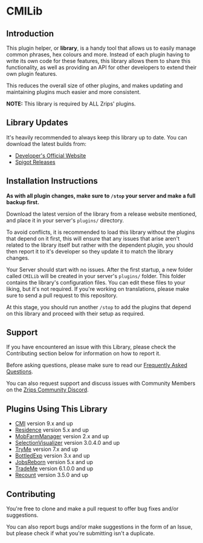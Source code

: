 # CMILib

## Introduction

This plugin helper, or **library**, is a handy tool that allows us to easily manage common phrases, hex colours and more. Instead of each plugin having to write its own code for these features, this library allows them to share this functionality, as well as providing an API for other developers to extend their own plugin features. 

This reduces the overall size of other plugins, and makes updating and maintaining plugins much easier and more consistent.

**NOTE:** This library is required by ALL Zrips' plugins.

## Library Updates

It's heavily recommended to always keep this library up to date. You can download the latest builds from:

- [Developer's Official Website](https://www.zrips.net/cmilib/)
- [Spigot Releases](https://www.spigotmc.org/resources/87610/)

## Installation Instructions

**As with all plugin changes, make sure to `/stop` your server and make a full backup first.**

Download the latest version of the library from a release website mentioned, and place it in your server's `plugins/` directory.

To avoid conflicts, it is recommended to load this library without the plugins that depend on it first, this will ensure that any issues that arise aren't related to the library itself but rather with the dependent plugin, you should then report it to it's developer so they update it to match the library changes.

Your Server should start with no issues. After the first startup, a new folder called `CMILib` will be created in your server's `plugins/` folder. This folder contains the library's configuration files. You can edit these files to your liking, but it's not required.
If you're working on translations, please make sure to send a pull request to this repository.

At this stage, you should run another `/stop` to add the plugins that depend on this library and proceed with their setup as required.

## Support

If you have encountered an issue with this Library, please check the Contributing section below for information on how to report it.

Before asking questions, please make sure to read our [Frequently Asked Questions](https://www.zrips.net/cmilib/faq/).

You can also request support and discuss issues with Community Members on the [Zrips Community Discord](https://discord.gg/dDMamN4).

## Plugins Using This Library

- [CMI](https://www.spigotmc.org/resources/cmi-298-commands-insane-kits-portals-essentials-economy-mysql-sqlite-much-more.3742/) version 9.x and up
- [Residence](https://www.spigotmc.org/resources/residence-1-7-10-up-to-1-19.11480/) version 5.x and up
- [MobFarmManager](https://www.spigotmc.org/resources/mob-farm-manager-supports-1-7-10-up-to-1-19-hopper-support.15127/) version 2.x and up
- [SelectionVisualizer](https://www.spigotmc.org/resources/selection-visualizer.22631/) version 3.0.4.0 and up
- [TryMe](https://www.spigotmc.org/resources/tryme.3330/) version 7.x and up
- [BottledExp](https://www.spigotmc.org/resources/bottledexp.2815/) version 3.x and up
- [JobsReborn](https://www.spigotmc.org/resources/jobs-reborn.4216/) version 5.x and up
- [TradeMe](https://www.spigotmc.org/resources/trademe-with-api-to-create-custom-trades-1-7-10-1-19-x.7544/) version 6.1.0.0 and up
- [Recount](https://www.spigotmc.org/resources/recount.3962/) version 3.5.0 and up

## Contributing

You're free to clone and make a pull request to offer bug fixes and/or suggestions.

You can also report bugs and/or make suggestions in the form of an Issue, but please check if what you're submitting isn't a duplicate.
